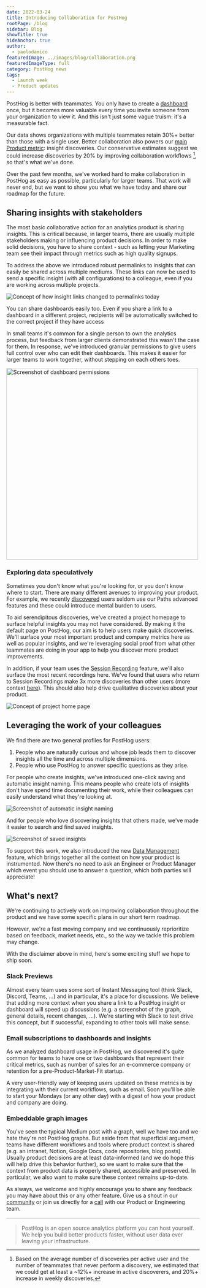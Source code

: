 ```yaml
---
date: 2022-03-24
title: Introducing Collaboration for PostHog
rootPage: /blog
sidebar: Blog
showTitle: true
hideAnchor: true
author:
  - paolodamico
featuredImage: ../images/blog/Collaboration.png
featuredImageType: full
category: PostHog news
tags:
  - Launch week
  - Product updates
---
```


PostHog is better with teammates. You only have to create a [dashboard](/docs/user-guides/dashboards) once, but it becomes more valuable every time you invite someone from your organization to view it. And this isn't just some vague truism: it's a measurable fact.

Our data shows organizations with multiple teammates retain 30%+ better than those with a single user. Better collaboration also powers our [main Product metric](https://github.com/handbook/product/metrics): insight discoveries. Our conservative estimates suggest we could increase discoveries by 20% by improving collaboration workflows [^1], so that's what we've done.

Over the past few months, we've worked hard to make collaboration in PostHog as easy as possible, particularly for larger teams. That work will never end, but we want to show you what we have today and share our roadmap for the future.

## Sharing insights with stakeholders

The most basic collaborative action for an analytics product is sharing insights. This is critical because, in larger teams, there are usually multiple stakeholders making or influencing product decisions. In order to make solid decisions, you have to share context - such as letting your Marketing team see their impact through metrics such as high quality signups.

To address the above we introduced robust permalinks to insights that can easily be shared across multiple mediums. These links can now be used to send a specific insight (with all configurations) to a colleague, even if you are working across multiple projects.

![Concept of how insight links changed to permalinks today](../images/blog/collaborating-on-posthog_1.png)

You can share dashboards easily too. Even if you share a link to a dashboard in a different project, recipients will be automatically switched to the correct project if they have access

In small teams it's common for a single person to own the analytics process, but feedback from larger clients demonstrated this wasn't the case for them.  In response, we've introduced granular permissions to give users full control over who can edit their dashboards. This makes it easier for larger teams to work together, without stepping on each others toes.

<img src="https://posthog-static-files.s3.us-east-2.amazonaws.com/Website-Assets/Array/1_33_0-dashboard-permissions.png" width="500" alt="Screenshot of dashboard permissions" />

### Exploring data speculatively

Sometimes you don't know what you're looking for, or you don't know where to start. There are many different avenues to improving your product. For example, we recently [discovered](https://github.com/PostHog/posthog/pull/7973) users seldom use our Paths advanced features and these could introduce mental burden to users.

To aid serendipitous discoveries, we've created a project homepage to surface helpful insights you may not have considered. By making it the default page on PostHog, our aim is to help users make quick discoveries. We'll surface your most important product and company metrics here as well as popular insights, and we're leveraging social proof from what other teammates are doing in your app to help you discover more product improvements.

In addition, if your team uses the [Session Recording](/product/session-recording) feature, we'll also surface the most recent recordings here. We've found that users who return to Session Recordings make 3x more discoveries than other users (more context [here](https://github.com/PostHog/posthog/issues/8595#issuecomment-1056916848)). This should also help drive qualitative discoveries about your product.

![Concept of project home page](../images/blog/collaborating-on-posthog_4.png)

## Leveraging the work of your colleagues

We find there are two general profiles for PostHog users:

1. People who are naturally curious and whose job leads them to discover insights all the time and across multiple dimensions.
2. People who use PostHog to answer specific questions as they arise. 

For people who create insights, we've introduced one-click saving and automatic insight naming. This means people who create lots of insights don't have spend time documenting their work, while their colleagues can easily understand what they're looking at.

![Screenshot of automatic insight naming](../images/blog/collaborating-on-posthog_3.png)

And for people who love discovering insights that others made, we've made it easier to search and find saved insights.

![Screenshot of saved insights](../images/blog/collaborating-on-posthog_2.png)

To support this work, we also introduced the new [Data Management](/blog/data-management-feature) feature, which brings together all the context on how your product is instrumented. Now there's no need to ask an Engineer or Product Manager which event you should use to answer a question, which both parties will appreciate!

## What's next?

We're continuing to actively work on improving collaboration throughout the product and we have some specific plans in our short term roadmap. 

However, we're a fast moving company and we continuously reprioritize based on feedback, market needs, etc., so the way we tackle this problem may change.

With the disclaimer above in mind, here's some exciting stuff we hope to ship soon.

### Slack Previews

Almost every team uses some sort of Instant Messaging tool (think Slack, Discord, Teams, ...) and in particular, it's a place for discussions. We believe that adding more context when you share a link to a PostHog insight or dashboard will speed up discussions (e.g. a screenshot of the graph, general details, recent changes, ...). We're starting with Slack to test drive this concept, but if successful, expanding to other tools will make sense.
 
### Email subscriptions to dashboards and insights
As we analyzed dashboard usage in PostHog, we discovered it's quite common for teams to have one or two dashboards that represent their critical metrics, such as number of sales for an e-commerce company or retention for a pre-Product-Market-Fit startup. 

A very user-friendly way of keeping users updated on these metrics is by integrating with their current workflows, such as email. Soon you'll be able to start your Mondays (or any other day) with a digest of how your product and company are doing.

### Embeddable graph images

You've seen the typical Medium post with a graph, well we have too and we hate they're not PostHog graphs. But aside from that superficial argument, teams have different workflows and tools where product context is shared (e.g. an intranet, Notion, Google Docs, code repositories, blog posts). Usually product decisions are at least data-informed (and we do hope this will help drive this behavior further), so we want to make sure that the context from product data is properly shared, accessible and preserved. In particular, we also want to make sure these context remains up-to-date.

As always, we welcome and highly encourage you to share any feedback you may have about this or any other feature. Give us a shout in our [community](/questions) or join us directly for a [call](https://calendly.com/posthog-feedback) with our Product or Engineering team.

<div style="border: 1px solid #D9D9D9; margin-bottom: 16px; margin-top: 16px;"></div>

> PostHog is an open source analytics platform you can host yourself. We help you build better products faster, without user data ever leaving your infrastructure.

<ArrayCTA />

[^1]: Based on the average number of discoveries per active user and the number of teammates that never perform a discovery, we estimated that we could get at least a ~12%+ increase in active discoverers, and 20%+ increase in weekly discoveries.

